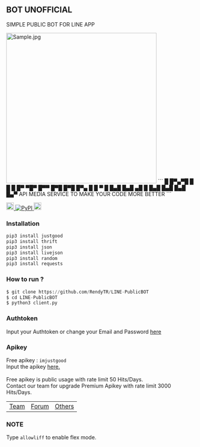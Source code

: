 ## BOT UNOFFICIAL
SIMPLE PUBLIC BOT FOR LINE APP

<img alt="Sample.jpg" src= "https://i.ibb.co/F8Q06Zt/Sample.jpg" height="400">
```
█ █▀▄▀█   █ █ █ █▀ ▀█▀ █▀▀ █▀█ █▀█ █▀▄
█ █ ▀ █ █▄█ █▄█ ▄█  █  █▄█ █▄█ █▄█ █▄▀
API MEDIA SERVICE TO MAKE YOUR CODE MORE BETTER
```
<p>
    <a href="https://imjustgood.com/team" rel="nofollow">
        <img alt="Developer" src="https://img.shields.io/badge/Build%20by-Imjustgood-red" height="20"  style="max-width:100%;">
    </a>
    <a href="http://pypi.org/project/justgood" rel="nofollow">
        <img alt="PyPI" src="https://img.shields.io/pypi/v/justgood?label=PyPI" style="max-width:100%;">
    </a>
    <a href="https://github.com/RendyTR/LINE-PublicBOT" rel="nofollow">
        <img alt="Update" src="https://img.shields.io/github/last-commit/rendytr/LINE-PublicBOT?color=green&label=Last%20update" height="20" style="max-width:100%;">
    </a>
</p>

### Installation
```python
pip3 install justgood
pip3 install thrift
pip3 install json
pip3 install livejson
pip3 install random
pip3 install requests
```

### How to run ?
``` python
$ git clone https://github.com/RendyTR/LINE-PublicBOT
$ cd LINE-PublicBOT
$ python3 client.py
```

### Authtoken
Input your Authtoken or change your Email and Password <a href="https://github.com/RendyTR/LINE-PublicBOT/blob/main/data/login.json">here</a>

### Apikey
Free apikey : ```imjustgood```
<br>Input the apikey <a href="https://github.com/RendyTR/LINE-PublicBOT/blob/2119f04bcdf6fe33eec71f6746fd0bbb57d31b85/data/api.json#L2">here.</a>
<br><br>Free apikey is public usage with rate limit 50 Hits/Days.
<br>Contact our team for upgrade Premium Apikey with rate limit 3000 Hits/Days.

<table>
    <tbody>
        <tr>
          <td><a href="http://imjustgood.com/team">Team</a></td>
          <td><a href="http://api.imjustgood.com/custom/forum">Forum</a></td>
          <td><a href="http://api.imjustgood.com/custom/tools">Others</a></td>
        </tr>
    <tbody>   
<table>

### NOTE
Type ```allowliff``` to enable flex mode.
